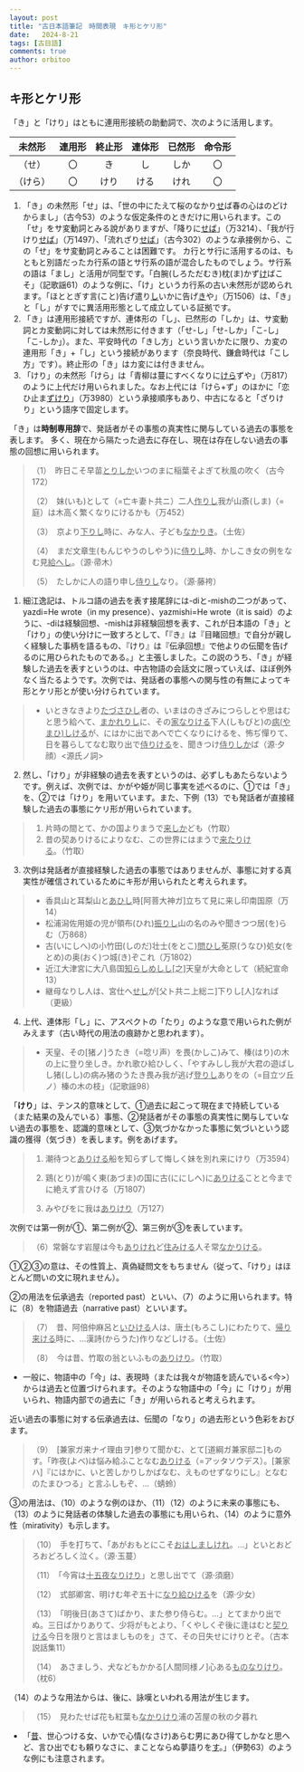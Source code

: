 ```yaml
---
layout: post
title: "古日本語筆記　時間表現　キ形とケリ形"
date:   2024-8-21
tags: [古日語]
comments: true
author: orbitoo
---
```


## キ形とケリ形

「き」と「けり」はともに連用形接続の助動詞で、次のように活用します。

|  未然形  | 連用形 | 終止形 | 連体形 | 已然形 | 命令形 |
| :------: | :----: | :----: | :----: | :----: | :----: |
|  （せ）  |   〇   |   き   |   し   |  しか  |   〇   |
| （けら） |   〇   |  けり  |  ける  |  けれ  |   〇   |

1. 「き」の未然形「せ」は、「世の中にたえて桜のなかり<u>せ</u>ば春の心はのどけからまし」（古今53）のような仮定条件のときだけに用いられます。この「せ」をサ変動詞とみる說がありますが、「降りに<u>せば</u>」（万3214）、「我が行けり<u>せば</u>」（万1497）、「流れざり<u>せば</u>」（古今302）のような承接例から、この「せ」をサ変動詞とみることは困難です。
カ行とサ行に活用するのは、もともと別語だったカ行系の語とサ行系の語が混合したものでしょう。サ行系の語は「まし」と活用が同型です。「白腕(しろただむき)枕(ま)かず<u>け</u>ばこそ」（記歌謡61）のような例に、「け」というカ行系の古い未然形が認められます。「ほととぎす言(こと)告げ遣り<u>し</u>いかに告げ<u>き</u>や」（万1506）は、「き」と「し」がすでに異活用形態として成立している証拠です。
2. 「き」は連用形接続ですが、連体形の「し」、已然形の「しか」は、サ変動詞とカ変動詞に対しては未然形に付きます（「せ-し」「せ-しか」「こ-し」「こ-しか」）。また、平安時代の「きし方」という言いかたに限り、カ変の連用形「き」+「し」という接続があります（奈良時代、鎌倉時代は「こし方」です）。終止形の「き」はカ変には付きません。
3. 「けり」の未然形「けら」は「青柳は蔓にすべくなりに<u>けら</u>ずや」（万817）のように上代だけ用いられました。なお上代には「けら+ず」のほかに「恋ひ止ま<u>ずけり</u>」（万3980）という承接順序もあり、中古になると「ざりけり」という語序で固定します。

「き」は**時制専用辞**で、発話者がその事態の真実性に関与している過去の事態を表します。
多く、現在から隔たった過去に存在し、現在は存在しない過去の事態の回想に用いられます。

> （1）　昨日こそ早苗<u>とりしか</u>いつのまに稲葉そよぎて秋風の吹く（古今172）
>
> （2）　妹(いも)として（=亡キ妻ト共ニ）二人<u>作りし</u>我が山斎(しま)（=庭）は木高く繁くなりにけるかも（万452）
>
> （3）　京より<u>下りし</u>時に、みな人、子ども<u>なかりき</u>。（土佐）
>
> （4）　まだ文章生(もんじやうのしやう)に<u>侍りし</u>時、かしこき女の例をなむ見<u>給へし</u>。（源·帚木）
>
> （5）　たしかに人の語り申し<u>侍りし</u>なり。（源·藤袴）

1. 細江逸記は、トルコ語の過去を表す接尾辞には-diと-mishの二つがあって、yazdi=He wrote（in my presence）、yazmishi=He wrote（it is said）のように、-diは経験回想、-mishは非経験回想を表す、これが日本語の「き」と「けり」の使い分けに一致すろとして、「『き』は『目睹回想』で自分が親しく経験した事柄を語るもの、『けり』は『伝承回想』で他よりの伝聞を告げるのに用ひられたものである。」と主張しました。この説のうち、「き」が経験した過去を表すというのは、中古物語の会話文に限っていえば、ほぼ例外なく当たるようです。次例では、発話者の事態への関与性の有無によってキ形とケリ形とが使い分けられています。
> - いときなきより<u>たづさひし</u>者の、いまはのきざみにつらしとや思はむと思う給へて、<u>まかれりし</u>に、その<u>家なりける</u>下人(しもびと)の<u>病(やまひ)しける</u>が、にはかに出であへで亡くなりにけるを、怖ぢ憚りて、日を暮らしてなむ取り出で<u>侍りける</u>を、聞きつけ<u>侍りしか</u>ば（源·夕顔）<源氏ノ詞>

2. 然し、「けり」が非経験の過去を表すというのは、必ずしもあたらないようです。例えば、次例では、かがや姫が同じ事実を述べるのに、➀では「き」を、➁では「けり」を用いています。また、下例（13）でも発話者が直接経験した過去の事態にケリ形が用いられています。
> 1. 片時の間とて、かの国よりまうで<u>来しか</u>ども（竹取）
> 2. 昔の契ありけるによりなむ、この世界にはまうで<u>来たりける</u>。（竹取）

3. 次例は発話者が直接経験した過去の事態ではありませんが、事態に対する真実性が確信されているためにキ形が用いられたと考えられます。
> - 香具山と耳梨山と<u>あひし</u>時[阿菩大神ガ]立ちて見に来し印南国原（万14）
> - 松浦潟佐用姫の児が領布(ひれ)<u>振りし</u>山の名のみや聞きつつ居(を)らむ（万868）
> - 古(いにしへ)の小竹田(しのだ)壮士(をとこ)<u>問ひし</u>莬原(うなひ)処女(をとめ)の奥(おく)つ城(き)ぞこれ（万1802）
> - 近江大津宮に大八島国<u>知らしめしし</u>[之]天皇が大命として（続紀宣命13）
> - 継母なりし人は、宮仕へ<u>せし</u>が[父ト共ニ上総ニ]下りし[人]なれば（更級）

4. 上代、連体形「し」に、アスペクトの「たり」のような意で用いられた例がみえます（古い時代の用法の痕跡かと思われます）。
> - 天皇、その[猪ノ]うたき（=唸リ声）を畏(かしこ)みて、榛(はり)の木の上に登り坐しき。かれ歌ひ給ひしく、「やすみしし我が大君の遊ばしし猪(しし)の病み猪のうたき畏み我が逃げ<u>登りし</u>ありをの（=目立ツ丘ノ）榛の木の枝」（記歌謡98）

「**けり**」は、テンス的意味として、➀過去に起こって現在まで持続している（また結果の及んでいる）事態、➁発話者がその事態の真実性に関与していない過去の事態を、認識的意味として、➂気づかなかった事態に気づいという認識の獲得（気づき）を表します。例をあげます。

> 1. 潮待つと<u>ありける</u>船を知らずして悔しく妹を別れ来にけり（万3594）
>
> 2. 鶏(とり)が鳴く東(あづま)の国に古(ににしへ)に<u>ありける</u>ことと今までに絶えず言ひける（万1807）
>
> 3. みやびをに我は<u>ありけり</u>（万127）

次例では第一例が➀、第二例が➁、第三例が➂を表しています。

> （6）常磐なす岩屋は今も<u>ありけれ</u>ど<u>住みける</u>人そ常<u>なかりける</u>。

➀➁➂の意は、その性質上、真偽疑問文をもちません（従って、「けり」はほとんど問いの文に現れません）。

➁の用法を伝承過去（reported past）といい、（7）のように用いられます。特に（8）を物語過去（narrative past）といいます。

> （7）　昔、阿倍仲麻呂と<u>いひける</u>人は、唐土(もろこし)にわたりて、<u>帰り来ける</u>時に、…漢詩(からうた)作りなどしける。（土佐）
>
> （8）　今は昔、竹取の翁といふもの<u>ありけり</u>。（竹取）

- 一般に、物語中の「今」は、表現時（または我々が物語を読んでいる<今>）からは過去と位置づけられます。そのような物語中の「今」に「けり」が用いられ、物語内部での過去に「き」が用いられると考えられます。

近い過去の事態に対する伝承過去は、伝聞の「なり」の過去形という色彩をおびます。

> （9）　[兼家ガ来ナイ理由ヲ]参りて聞かむ、とて[道綱ガ兼家邸ニ]ものす。「昨夜(よべ)は悩み給ふことなむ<u>ありける</u>（=アッタソウデス）。[兼家ハ]『にはかに、いと苦しかりしかばなむ、えものせずなりにし』となむのたまひつる」と言ふしもぞ、…（蜻蛉）

➂の用法は、（10）のような例のほか、（11）（12）のように未来の事態にも、（13）のように発話者の体験した過去の事態にも用いられ、（14）のように意外性（mirativity）も示します。

> （10）　手を打ちて、「あがおもとにこそ<u>おはしましけれ</u>。…」といとおどろおどろしく泣く。（源·玉蔓）
>
> （11）　「今宵は<u>十五夜なりけり</u>」と思し出でて（源·須磨）
>
> （12）　式部卿宮、明けむ年ぞ五十に<u>なり給ひける</u>を（源·少女）
>
> （13）　「明後日(あさて)ばかり、また参り侍らむ。…」とてまかり出でぬ。三日ばかりありて、少将がもとより、「くやしくぞ後に逢はむと<u>契りける</u>今日を限りと言はましものを」さて、その日失せにけりとぞ。（古本説話集11）
>
> （14）　あさましう、犬などもかかる[人間同様ノ]心ある<u>ものなりけり</u>。（枕6）

（14）のような用法からは、後に、詠嘆といわれる用法が生じます。

> （15）　見わたせば花も紅葉も<u>なかりけり</u>浦の苫屋の秋の夕暮れ

- 「<u>昔</u>、世心つける女、いかで心情(なさけ)あらむ男にあひ得てしかなと思へど、言ひ出でむも頼りなさに、まことならぬ夢語りを<u>す</u>。」（伊勢63）のような例にも注意されます。
